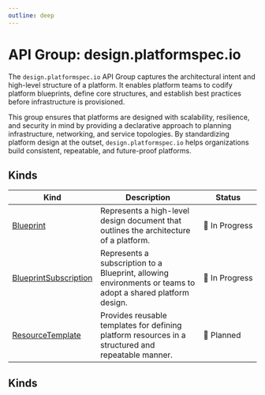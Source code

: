 ```yaml
---
outline: deep
---
```


# API Group: design.platformspec.io
The `design.platformspec.io` API Group captures the architectural intent and high-level structure of a platform.  It enables platform teams to codify platform blueprints, define core structures, and establish best practices before infrastructure is provisioned.

This group ensures that platforms are designed with scalability, resilience, and security in mind by providing a declarative approach to planning infrastructure, networking, and service topologies.  By standardizing platform design at the outset, `design.platformspec.io` helps organizations build consistent, repeatable, and future-proof platforms.

## Kinds
| Kind | Description | Status |
| --- | --- | --- |
| [Blueprint](#blueprint) | Represents a high-level design document that outlines the architecture of a platform. | 🚧&nbsp;In&nbsp;Progress |
| [BlueprintSubscription](#blueprintsubscription) | Represents a subscription to a Blueprint, allowing environments or teams to adopt a shared platform design. | 🚧&nbsp;In&nbsp;Progress |
| [ResourceTemplate](#resourcetemplate) | Provides reusable templates for defining platform resources in a structured and repeatable manner. | 📝&nbsp;Planned |

## Kinds
